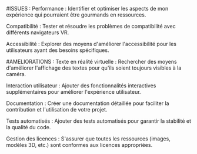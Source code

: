 #ISSUES :
Performance :
Identifier et optimiser les aspects de mon expérience qui pourraient être gourmands en ressources.

Compatibilité :
Tester et résoudre les problèmes de compatibilité avec différents navigateurs VR.

Accessibilité :
Explorer des moyens d'améliorer l'accessibilité pour les utilisateurs ayant des besoins spécifiques.

#AMELIORATIONS : 
Texte en réalité virtuelle :
Rechercher des moyens d'améliorer l'affichage des textes pour qu'ils soient toujours visibles à la caméra.

Interaction utilisateur :
Ajouter des fonctionnalités interactives supplémentaires pour améliorer l'expérience utilisateur.

Documentation :
Créer une documentation détaillée pour faciliter la contribution et l'utilisation de votre projet.

Tests automatisés :
Ajouter des tests automatisés pour garantir la stabilité et la qualité du code.

Gestion des licences :
S'assurer que toutes les ressources (images, modèles 3D, etc.) sont conformes aux licences appropriées.